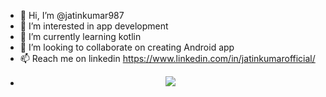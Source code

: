 - 👋 Hi, I’m @jatinkumar987
- 👀 I’m interested in app development 
- 🌱 I’m currently learning kotlin
- 💞️ I’m looking to collaborate on creating Android app
- 📫 Reach me on linkedin https://www.linkedin.com/in/jatinkumarofficial/
- <p align="center">
  <img src="https://capsule-render.vercel.app/api?text=Hey Everyone!🕹️&animation=fadeIn&type=waving&color=gradient&height=100"/>
</p>

<!---
jatinkumar987/jatinkumar987 is a ✨ special ✨ repository because its `README.md` (this file) appears on your GitHub profile.
You can click the Preview link to take a look at your changes.
--->
